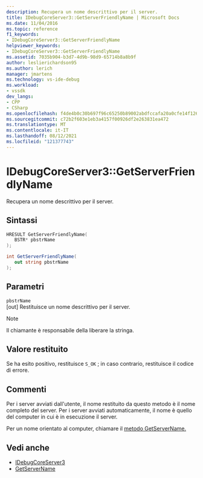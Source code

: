 ```yaml
---
description: Recupera un nome descrittivo per il server.
title: IDebugCoreServer3::GetServerFriendlyName | Microsoft Docs
ms.date: 11/04/2016
ms.topic: reference
f1_keywords:
- IDebugCoreServer3::GetServerFriendlyName
helpviewer_keywords:
- IDebugCoreServer3::GetServerFriendlyName
ms.assetid: 7035b904-b3d7-4d9b-98d9-65714b8a8b9f
author: leslierichardson95
ms.author: lerich
manager: jmartens
ms.technology: vs-ide-debug
ms.workload:
- vssdk
dev_langs:
- CPP
- CSharp
ms.openlocfilehash: f4de4b0c30b697f96c65250b89002abdfccafa20a0cfe14f1267a537ad2b7841
ms.sourcegitcommit: c72b2f603e1eb3a4157f00926df2e263831ea472
ms.translationtype: MT
ms.contentlocale: it-IT
ms.lasthandoff: 08/12/2021
ms.locfileid: "121377743"
---
```

# <a name="idebugcoreserver3getserverfriendlyname"></a>IDebugCoreServer3::GetServerFriendlyName
Recupera un nome descrittivo per il server.

## <a name="syntax"></a>Sintassi

```cpp
HRESULT GetServerFriendlyName(
   BSTR* pbstrName
);
```

```csharp
int GetServerFriendlyName(
   out string pbstrName
);
```

## <a name="parameters"></a>Parametri
`pbstrName`\
[out] Restituisce un nome descrittivo per il server.

> [!NOTE]
> Il chiamante è responsabile della liberare la stringa.

## <a name="return-value"></a>Valore restituito
 Se ha esito positivo, restituisce `S_OK` ; in caso contrario, restituisce il codice di errore.

## <a name="remarks"></a>Commenti
 Per i server avviati dall'utente, il nome restituito da questo metodo è il nome completo del server. Per i server avviati automaticamente, il nome è quello del computer in cui è in esecuzione il server.

 Per un nome orientato al computer, chiamare il [metodo GetServerName.](../../../extensibility/debugger/reference/idebugcoreserver3-getservername.md)

## <a name="see-also"></a>Vedi anche
- [IDebugCoreServer3](../../../extensibility/debugger/reference/idebugcoreserver3.md)
- [GetServerName](../../../extensibility/debugger/reference/idebugcoreserver3-getservername.md)
